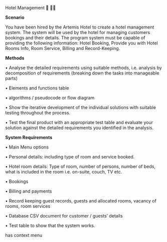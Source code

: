 Hotel Management :shushing_face: 🧏‍♂️
 
 
**Scenario**
 
You have been hired by the Artemis Hotel to create a hotel management system.  The system will be used by the hotel for managing customers bookings and their details.
The program system must be capable of providing the following information:
Hotel Booking, Provide you with Hotel Rooms Info, Room Service, Billing and Record-Keeping.
 
**Methods**
 
•	Analyse the detailed requirements using suitable methods, i.e. analysis by decomposition of requirements (breaking down the tasks into manageable parts)
 
•	Elements and functions table
 
•	algorithms / pseudocode or flow diagram
 
•	Show the iterative development of the individual solutions with suitable testing throughout the process.
 
•	Test the final product with an appropriate test table and evaluate your solution against the detailed requirements you identified in the analysis.
 
 
**System Requirements**
 
•	Main Menu options
 
•	Personal details: including type of room and service booked.
 
•	Hotel room details: Type of room, number of persons, number of beds, what is included in the room i.e. on-suite, couch, TV etc.
 
•	Bookings
 
•	Billing and payments
 
•	Record keeping guest records, guests and allocated rooms, vacancy of rooms, room services
 
•	Database CSV document for customer / guests’ details
 
•	Test table to show that the system works.

has context menu
